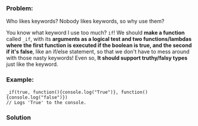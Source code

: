 ### Problem:
<p>Who likes keywords? Nobody likes keywords, so why use them?</p>
<p>You know what keyword I use too much? <code>if</code>! We should <strong>make a function</strong> called <code>_if</code>, with its <strong>arguments as a logical test and two functions/lambdas where the first function is executed if the boolean is true, and the second if it&apos;s false</strong>, like an if/else statement, so that we don&apos;t have to mess around with those nasty keywords! Even so, <strong>It should support truthy/falsy types</strong> just like the keyword.</p>
<h3 id="example">Example:</h3>
<pre style="display: none;"><code class="language-coffeescript">_if(<span class="hljs-literal">true</span>, <span class="hljs-function">(<span class="hljs-params">()</span> -&gt;</span> <span class="hljs-built_in">console</span>.log <span class="hljs-string">&apos;true&apos;</span>), <span class="hljs-function">(<span class="hljs-params">()</span> -&gt;</span> <span class="hljs-built_in">console</span>.log <span class="hljs-string">&apos;false&apos;</span>))
<span class="hljs-regexp">//</span> Logs <span class="hljs-string">&apos;true&apos;</span> to the <span class="hljs-built_in">console</span>.</code></pre>
<pre style="display: none;"><code class="language-cpp"><span class="hljs-function"><span class="hljs-keyword">void</span> <span class="hljs-title">TheTrue</span><span class="hljs-params">()</span> </span>{ <span class="hljs-built_in">std</span>::<span class="hljs-built_in">cout</span> &lt;&lt; <span class="hljs-string">&quot;true&quot;</span> }
<span class="hljs-function"><span class="hljs-keyword">void</span> <span class="hljs-title">TheFalse</span><span class="hljs-params">()</span> </span>{ <span class="hljs-built_in">std</span>::<span class="hljs-built_in">cout</span> &lt;&lt; <span class="hljs-string">&quot;false&quot;</span> }
_if(<span class="hljs-literal">true</span>, TheTrue, TheFalse);
<span class="hljs-comment">// Logs &apos;true&apos; to the console.</span></code></pre>
<pre style="display: none;"><code class="language-csharp">Kata.If(<span class="hljs-literal">true</span>, () =&gt; Console.WriteLine(<span class="hljs-string">&quot;True&quot;</span>), () =&gt; Console.WriteLine(<span class="hljs-string">&quot;False&quot;</span>));
<span class="hljs-comment">// write &quot;True&quot; to console</span></code></pre>
<pre style="display: none;"><code class="language-elixir">_if(<span class="hljs-keyword">true</span>, <span class="hljs-keyword">fn</span> -&gt; IO.puts <span class="hljs-string">&quot;true&quot;</span> <span class="hljs-keyword">end</span>, <span class="hljs-keyword">fn</span> -&gt; IO.puts <span class="hljs-string">&quot;false&quot;</span> <span class="hljs-keyword">end</span>)
<span class="hljs-comment"># prints &quot;true&quot; to the console</span></code></pre>
<pre style="display: none;"><code class="language-haskell"><span class="hljs-title">main</span> = _if <span class="hljs-type">True</span> (putStrLn <span class="hljs-string">&quot;You spoke the truth&quot;</span>) (putStrLn <span class="hljs-string">&quot;liar&quot;</span>)
<span class="hljs-comment">-- puts &quot;You spoke the truth&quot; to the console.</span>

<span class="hljs-title">_if</span> <span class="hljs-type">False</span> <span class="hljs-string">&quot;Hello&quot;</span> <span class="hljs-string">&quot;Goodbye&quot;</span> <span class="hljs-comment">-- &quot;Goodbye&quot;</span></code></pre>
<pre><code class="language-javascript">_if(<span class="hljs-literal">true</span>, <span class="hljs-function"><span class="hljs-keyword">function</span>(<span class="hljs-params"></span>)</span>{<span class="hljs-built_in">console</span>.log(<span class="hljs-string">&quot;True&quot;</span>)}, <span class="hljs-function"><span class="hljs-keyword">function</span>(<span class="hljs-params"></span>)</span>{<span class="hljs-built_in">console</span>.log(<span class="hljs-string">&quot;false&quot;</span>)})
<span class="hljs-comment">// Logs &apos;True&apos; to the console.</span></code></pre>
<pre style="display: none;"><code class="language-cpp"><span class="hljs-function"><span class="hljs-keyword">void</span> <span class="hljs-title">TheTrue</span><span class="hljs-params">()</span> </span>{ <span class="hljs-built_in">std</span>::<span class="hljs-built_in">cout</span> &lt;&lt; <span class="hljs-string">&quot;true&quot;</span> }
<span class="hljs-function"><span class="hljs-keyword">void</span> <span class="hljs-title">TheFalse</span><span class="hljs-params">()</span> </span>{ <span class="hljs-built_in">std</span>::<span class="hljs-built_in">cout</span> &lt;&lt; <span class="hljs-string">&quot;false&quot;</span> }
_if(<span class="hljs-literal">true</span>, TheTrue, TheFalse);
<span class="hljs-comment">// Logs &apos;true&apos; to the console.</span></code></pre>
<pre style="display: none;"><code class="language-coffeescript">_if(<span class="hljs-literal">true</span>, <span class="hljs-function">(<span class="hljs-params">()</span> -&gt;</span> <span class="hljs-built_in">console</span>.log <span class="hljs-string">&apos;true&apos;</span>), <span class="hljs-function">(<span class="hljs-params">()</span> -&gt;</span> <span class="hljs-built_in">console</span>.log <span class="hljs-string">&apos;false&apos;</span>))
<span class="hljs-regexp">//</span> Logs <span class="hljs-string">&apos;true&apos;</span> to the <span class="hljs-built_in">console</span>.</code></pre>
<pre style="display: none;"><code class="language-ruby">_if(<span class="hljs-literal">true</span>, proc{puts <span class="hljs-string">&quot;True&quot;</span>}, proc{puts <span class="hljs-string">&quot;False&quot;</span>})
<span class="hljs-comment"># Logs &apos;True&apos; to the console.</span></code></pre>
<pre style="display: none;"><code class="language-python"><span class="hljs-function"><span class="hljs-keyword">def</span> <span class="hljs-title">truthy</span><span class="hljs-params">()</span>:</span> print(<span class="hljs-string">&quot;True&quot;</span>)
<span class="hljs-function"><span class="hljs-keyword">def</span> <span class="hljs-title">falsey</span><span class="hljs-params">()</span>:</span> print(<span class="hljs-string">&quot;False&quot;</span>)
_if(<span class="hljs-literal">True</span>, truthy, falsey)
<span class="hljs-comment"># prints &apos;True&apos; to the console</span></code></pre>
<pre style="display: none;"><code class="language-ruby">_if(<span class="hljs-literal">true</span>, proc{puts <span class="hljs-string">&quot;True&quot;</span>}, proc{puts <span class="hljs-string">&quot;False&quot;</span>})
<span class="hljs-comment"># Logs &apos;True&apos; to the console.</span></code></pre>
<pre style="display: none;"><code class="language-elixir">_if(<span class="hljs-keyword">true</span>, <span class="hljs-keyword">fn</span> -&gt; IO.puts <span class="hljs-string">&quot;true&quot;</span> <span class="hljs-keyword">end</span>, <span class="hljs-keyword">fn</span> -&gt; IO.puts <span class="hljs-string">&quot;false&quot;</span> <span class="hljs-keyword">end</span>)
<span class="hljs-comment"># prints &quot;true&quot; to the console</span></code></pre>
<pre style="display: none;"><code class="language-rust">_<span class="hljs-keyword">if</span>(<span class="hljs-literal">true</span>, || <span class="hljs-built_in">println!</span>(<span class="hljs-string">&quot;true&quot;</span>), || <span class="hljs-built_in">println!</span>(<span class="hljs-string">&quot;false&quot;</span>))
# prints <span class="hljs-string">&quot;true&quot;</span> to the console</code></pre>
<pre style="display: none;"><code class="language-lua">kata._if(<span class="hljs-literal">true</span>, <span class="hljs-function"><span class="hljs-keyword">function</span><span class="hljs-params">()</span></span> <span class="hljs-built_in">print</span>(<span class="hljs-string">&quot;true&quot;</span>) <span class="hljs-keyword">end</span>, <span class="hljs-function"><span class="hljs-keyword">function</span><span class="hljs-params">()</span></span> <span class="hljs-built_in">print</span>(<span class="hljs-string">&quot;false&quot;</span>) <span class="hljs-keyword">end</span>)
<span class="hljs-comment">-- prints &quot;true&quot; to the console</span></code></pre>

### Solution